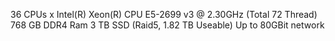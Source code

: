 36 CPUs x Intel(R) Xeon(R) CPU E5-2699 v3 @ 2.30GHz (Total 72 Thread)
768 GB DDR4 Ram
3 TB SSD (Raid5, 1.82 TB Useable) 
Up to 80GBit network
